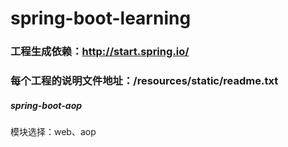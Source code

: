 # spring-boot-learning

###  工程生成依赖：http://start.spring.io/
###   每个工程的说明文件地址：/resources/static/readme.txt

##### spring-boot-aop
模块选择：web、aop

